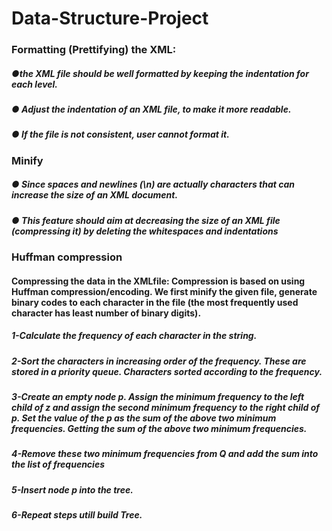 # Data-Structure-Project
###  Formatting (Prettifying) the XML:
##### ●the XML file should be well formatted by keeping the indentation for each level.
##### ● Adjust the indentation of an XML file, to make it more readable.
##### ● If the file is not consistent, user cannot format it.

### Minify
##### ● Since spaces and newlines (\n) are actually characters that can increase the size of an XML document.
##### ● This feature should aim at decreasing the size of an XML file (compressing it) by deleting the whitespaces and indentations

### Huffman compression
#### Compressing the data in the XMLfile: Compression is based on using Huffman compression/encoding. We first minify the given file, generate binary codes to each character in the file (the most frequently used character has least number of binary digits). 
##### 1-Calculate the frequency of each character in the string.
##### 2-Sort the characters in increasing order of the frequency. These are stored in a priority queue. Characters sorted according to the frequency.
##### 3-Create an empty node p. Assign the minimum frequency to the left child of z and assign the second minimum frequency to the right child of p. Set the value of the p as the sum of the above two minimum frequencies. Getting the sum of  the above two minimum frequencies.
##### 4-Remove these two minimum frequencies from Q and add the sum into the list of frequencies 
##### 5-Insert node p into the tree.
##### 6-Repeat steps utill build Tree.
